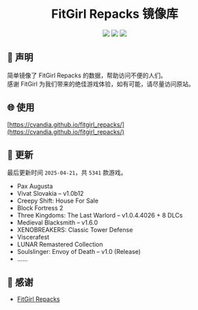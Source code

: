﻿<div align="center">

# FitGirl Repacks 镜像库

![](https://count.getloli.com/get/@fitgirl_repacks?theme=booru-lewd)
![](https://img.shields.io/badge/ci-passing-brightgreen.svg?logo=github) ![](https://img.shields.io/badge/license-MIT-brightgreen.svg)

</div>

## 📜 声明
简单镜像了 FitGirl Repacks 的数据，帮助访问不便的人们。  
感谢 FitGirl 为我们带来的绝佳游戏体验，如有可能，请尽量访问原站。

## 🌐 使用
[https://cvandia.github.io/fitgirl_repacks/](https://cvandia.github.io/fitgirl_repacks/)

## 🔄 更新
最后更新时间 `2025-04-21`，共 `5341` 款游戏。
- Pax Augusta
- Vivat Slovakia – v1.0b12
- Creepy Shift: House For Sale
- Block Fortress 2
- Three Kingdoms: The Last Warlord – v1.0.4.4026 + 8 DLCs
- Medieval Blacksmith – v1.6.0
- XENOBREAKERS: Classic Tower Defense
- Viscerafest
- LUNAR Remastered Collection
- Soulslinger: Envoy of Death – v1.0 (Release)
- ……

## 🙏 感谢
- [FitGirl Repacks](https://fitgirl-repacks.site/)
